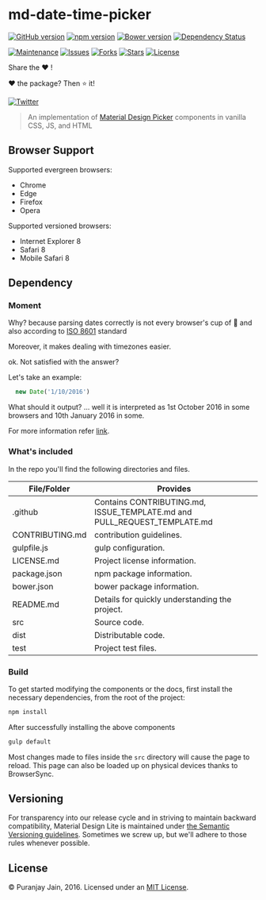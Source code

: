 # md-date-time-picker

[![GitHub version](https://badge.fury.io/gh/md-date-time-picker.svg)](https://badge.fury.io/gh/md-date-time-picker)
[![npm version](https://badge.fury.io/js/md-date-time-picker.svg)](https://badge.fury.io/js/md-date-time-picker)
[![Bower version](https://badge.fury.io/bo/md-date-time-picker.svg)](https://badge.fury.io/bo/md-date-time-picker)
[![Dependency Status](https://david-dm.org/puranjayjain/md-date-time-picker.svg)](https://david-dm.org/puranjayjain/md-date-time-picker)

[![Maintenance](https://img.shields.io/maintenance/yes/2016.svg)]()
[![Issues](https://img.shields.io/github/issues/puranjayjain/md-date-time-picker.svg)](https://github.com/puranjayjain/md-date-time-picker/issues)
[![Forks](https://img.shields.io/github/forks/puranjayjain/md-date-time-picker.svg)](https://github.com/puranjayjain/md-date-time-picker/network)
[![Stars](https://img.shields.io/github/stars/puranjayjain/md-date-time-picker.svg)](https://github.com/puranjayjain/md-date-time-picker/stargazers)
[![License](https://img.shields.io/badge/license-MIT-blue.svg)](https://raw.githubusercontent.com/puranjayjain/md-date-time-picker/master/LICENSE.md)

Share the :heart: !

:heart: the package? Then :star: it!

[![Twitter](https://img.shields.io/twitter/url/https/github.com/puranjayjain/md-date-time-picker.svg?style=social)](https://twitter.com/intent/tweet?text=Wow:&url=%5Bobject%20Object%5D)

> An implementation of [Material Design Picker](https://www.google.com/design/spec/components/pickers.html)
components in vanilla CSS, JS, and HTML

## Browser Support

Supported evergreen browsers:

- Chrome
- Edge
- Firefox
- Opera

Supported versioned browsers:

- Internet Explorer 8
- Safari 8
- Mobile Safari 8

## Dependency

### Moment
Why? because parsing dates correctly is not every browser's cup of :tea: and also according to [ISO 8601](https://en.wikipedia.org/wiki/ISO_8601) standard

Moreover, it makes dealing with timezones easier.

ok. Not satisfied with the answer?

Let's take an example:

```js
  new Date('1/10/2016')
```

What should it output? ... well it is interpreted as 1st October 2016 in some browsers and 10th January 2016 in some.

For more information refer [link](https://developer.mozilla.org/en-US/docs/Web/JavaScript/Reference/Global_Objects/Date/parse).

### What's included

In the repo you'll find the following directories and files.

| File/Folder     | Provides                                                                 |
|-----------------|--------------------------------------------------------------------------|
| .github         | Contains CONTRIBUTING.md, ISSUE_TEMPLATE.md and PULL_REQUEST_TEMPLATE.md |
| CONTRIBUTING.md | contribution guidelines.                                                 |
| gulpfile.js     | gulp configuration.                                                      |
| LICENSE.md      | Project license information.                                             |
| package.json    | npm package information.                                                 |
| bower.json      | bower package information.                                               |
| README.md       | Details for quickly understanding the project.                           |
| src             | Source code.                                                             |
| dist            | Distributable code.                                                      |
| test            | Project test files.                                                      |

### Build

To get started modifying the components or the docs, first install the necessary
dependencies, from the root of the project:

```bash
npm install
```

After successfully installing the above components

```bash
gulp default
```

Most changes made to files inside the `src` directory will cause the page to reload. This page can also be loaded up on physical devices thanks to BrowserSync.

## Versioning

For transparency into our release cycle and in striving to maintain backward
compatibility, Material Design Lite is maintained under
[the Semantic Versioning guidelines](http://semver.org/). Sometimes we screw up,
but we'll adhere to those rules whenever possible.

## License

© Puranjay Jain, 2016. Licensed under an
[MIT License](https://github.com/puranjayjain/md-date-time-picker/blob/master/LICENSE.md).
